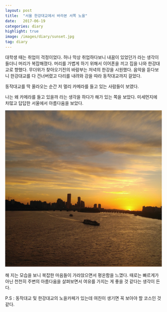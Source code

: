 ```yaml
---
layout: post
title:  "서울 한강대교에서 바라본 서쪽 노을"
date:   2017-06-19
categories: diary
highlight: true
image: /images/diary/sunset.jpg
tag: diary
---
```


 대학생 때는 취업이 걱정이었다. 허나 막상 취업하다보니 내꿈이 있었던가 라는 생각이 들더니 머리가 복잡해졌다. 머리를 가볍게 하기 위해서 이어폰을 끼고 집을 나와 한강대교로 향했다. 무더위가 찾아오기전의 바람부는 저녁의 한강을 시원했다. 음악을 듣다보니 한강대교를 다 건너버렸고 다리를 내려와 강을 따라 동작대교까지 걸었다.

 동작대교를 딱 올라오는 순간 저 멀리 카메라를 들고 있는 사람들이 보였다.

 나는 왜 카메라를 들고 있을까 라는 생각을 하다가 해가 있는 쪽을 보았다. 미세먼지에 차많고 답답한 서울에서 아름다움을 보았다.

![Dev Image](/images/diary/sunset.jpg)

해 지는 모습을 보니 복잡한 마음들이 가라앉으면서 평온함을 느꼈다. 때로는 빠르게가 아닌 천천히 주변의 아름다움을 살펴보면서 여유를 가지는 게 좋을 것 같다는 생각이 든다.


P.S : 동작대교 및 한강대교의 노을카페가 있는데 여친이 생기면 꼭 보아야 할 코스인 것 같다.
